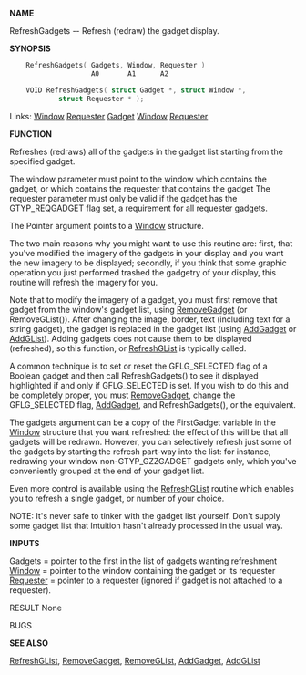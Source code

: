 
**NAME**

RefreshGadgets -- Refresh (redraw) the gadget display.

**SYNOPSIS**

```c
    RefreshGadgets( Gadgets, Window, Requester )
                    A0       A1      A2

    VOID RefreshGadgets( struct Gadget *, struct Window *,
            struct Requester * );

```
Links: [Window](_00D4.md) [Requester](_00D4.md) [Gadget](_00D4.md) [Window](_00D4.md) [Requester](_00D4.md) 

**FUNCTION**

Refreshes (redraws) all of the gadgets in the gadget list starting
from the specified gadget.

The window parameter must point to the window which contains the
gadget, or which contains the requester that contains the gadget
The requester parameter must only be valid if the gadget has the
GTYP_REQGADGET flag set, a requirement for all requester gadgets.

The Pointer argument points to a [Window](_00D4.md) structure.

The two main reasons why you might want to use this routine are:
first, that you've modified the imagery of the gadgets in your
display and you want the new imagery to be displayed; secondly,
if you think that some graphic operation you just performed
trashed the gadgetry of your display, this routine will refresh
the imagery for you.

Note that to modify the imagery of a gadget, you must first remove
that gadget from the window's gadget list, using [RemoveGadget](RemoveGadget.md) (or
RemoveGList()).  After changing the image, border, text (including
text for a string gadget), the gadget is replaced in the gadget list
(using [AddGadget](AddGadget.md) or [AddGList](AddGList.md)).  Adding gadgets does not cause
them to be displayed (refreshed), so this function, or [RefreshGList](RefreshGList.md)
is typically called.

A common technique is to set or reset the GFLG_SELECTED flag of a
Boolean gadget and then call RefreshGadgets() to see it displayed
highlighted if and only if GFLG_SELECTED is set.  If you wish to do
this and be completely proper, you must [RemoveGadget](RemoveGadget.md), change the
GFLG_SELECTED flag, [AddGadget](AddGadget.md), and RefreshGadgets(), or the
equivalent.

The gadgets argument can be a copy of the FirstGadget variable in
the [Window](_00D4.md) structure that you want refreshed:
the effect of this will be that all gadgets will be redrawn.
However, you can selectively refresh just some of the gadgets
by starting the refresh part-way into the list:  for instance,
redrawing your window non-GTYP_GZZGADGET gadgets only, which you've
conveniently grouped at the end of your gadget list.

Even more control is available using the [RefreshGList](RefreshGList.md) routine which
enables you to refresh a single gadget, or number of your choice.

NOTE:  It's never safe to tinker with the gadget list yourself.  Don't
supply some gadget list that Intuition hasn't already processed in
the usual way.

**INPUTS**

Gadgets = pointer to the first in the list of gadgets wanting
refreshment
[Window](_00D4.md) = pointer to the window containing the gadget or its requester
[Requester](_00D4.md) = pointer to a requester (ignored if gadget is not attached
to a requester).

RESULT
None

BUGS

**SEE ALSO**

[RefreshGList](RefreshGList.md), [RemoveGadget](RemoveGadget.md), [RemoveGList](RemoveGList.md), [AddGadget](AddGadget.md), [AddGList](AddGList.md)
